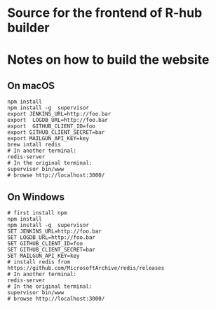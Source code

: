 Source for the frontend of R-hub builder
========================================

# Notes on how to build the website 

## On macOS

```
npm install
npm install -g  supervisor
export JENKINS_URL=http://foo.bar
export  LOGDB_URL=http://foo.bar
export  GITHUB_CLIENT_ID=foo
export GITHUB_CLIENT_SECRET=bar
export MAILGUN_API_KEY=key
brew intall redis
# In another terminal:
redis-server
# In the original terminal:
supervisor bin/www
# browse http://localhost:3000/
```

## On Windows

```
# first install npm
npm install
npm install -g  supervisor
SET JENKINS_URL=http://foo.bar
SET LOGDB_URL=http://foo.bar
SET GITHUB_CLIENT_ID=foo
SET GITHUB_CLIENT_SECRET=bar
SET MAILGUN_API_KEY=key
# install redis from https://github.com/MicrosoftArchive/redis/releases 
# In another terminal:
redis-server
# In the original terminal:
supervisor bin/www
# browse http://localhost:3000/

```


